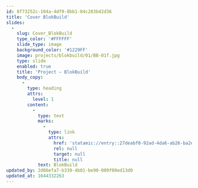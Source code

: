 ```yaml
---
id: 8f73252c-104a-4df9-8bb1-84c283b42d36
title: 'Cover BlokBuild'
slides:
  -
    slug: Cover_BlokBuild
    type_color: '#FFFFFF'
    slide_type: image
    background_color: '#1229FF'
    image: projects/blokbuild/01/BB-01f.jpg
    type: slide
    enabled: true
    title: 'Project — BlokBuild'
    body_copy:
      -
        type: heading
        attrs:
          level: 1
        content:
          -
            type: text
            marks:
              -
                type: link
                attrs:
                  href: 'statamic://entry::27deabf0-92ad-4da6-ab26-ba2e24b7db59'
                  rel: null
                  target: null
                  title: null
            text: BlokBuild
updated_by: 2d06efa7-b339-4b01-be90-009f00ed13d0
updated_at: 1644332263
---
```

